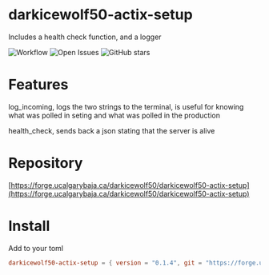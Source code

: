 # darkicewolf50-actix-setup

Includes a health check function, and a logger

![Workflow](https://forge.ucalgarybaja.ca/darkicewolf50/darkicewolf50-actix-setup/badges/workflows/all_test.yaml/badge.svg?branch=master)
![Open Issues](https://forge.ucalgarybaja.ca/darkicewolf50/darkicewolf50-actix-setup/badges/issues/open.svg)
![GitHub stars](https://img.shields.io/github/stars/darkicewolf50/darkicewolf50-actix-setup?style=flat&compact=true)

# Features

log_incoming, logs the two strings to the terminal, is useful for knowing what was polled in seting and what was polled in the production

health_check, sends back a json stating that the server is alive

# Repository

[https://forge.ucalgarybaja.ca/darkicewolf50/darkicewolf50-actix-setup](https://forge.ucalgarybaja.ca/darkicewolf50/darkicewolf50-actix-setup)

# Install

Add to your toml

```toml
darkicewolf50-actix-setup = { version = "0.1.4", git = "https://forge.ucalgarybaja.ca/darkicewolf50/darkicewolf50-actix-setup.git" }
```
